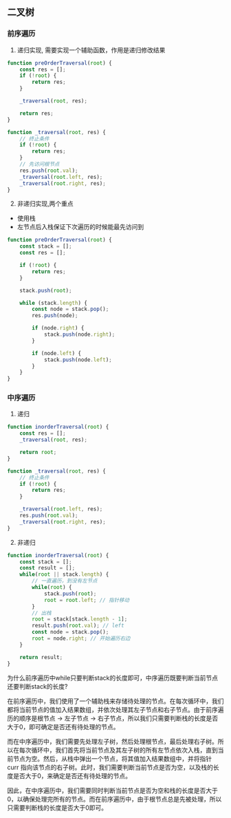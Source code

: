 ## 二叉树

### 前序遍历
1. 递归实现, 需要实现一个辅助函数，作用是递归修改结果

```javascript
function preOrderTraversal(root) {
    const res = [];
    if (!root) {
        return res;
    }

    _traversal(root, res);

    return res;
}

function _traversal(root, res) {
    // 终止条件
    if (!root) {
        return res;
    }
    // 先访问根节点
    res.push(root.val);
    _traversal(root.left, res);
    _traversal(root.right, res);
}
```
2. 非递归实现,两个重点
- 使用栈
- 左节点后入栈保证下次遍历的时候能最先访问到
```javascript
function preOrderTraversal(root) {
    const stack = [];
    const res = [];

    if (!root) {
        return res;
    }

    stack.push(root);

    while (stack.length) {
        const node = stack.pop();
        res.push(node);

        if (node.right) {
            stack.push(node.right);
        }

        if (node.left) {
            stack.push(node.left);
        }
    }
}
```

### 中序遍历
1. 递归
```javascript
function inorderTraversal(root) {
    const res = [];
    _traversal(root, res);

    return root;
}

function _traversal(root, res) {
    // 终止条件
    if (!root) {
        return res;
    }

    _traversal(root.left, res);
    res.push(root.val);
    _traversal(root.right, res);
}
```
2. 非递归
```javascript
function inorderTraversal(root) {
    const stack = [];
    const result = [];
    while(root || stack.length) {
        // 一直遍历，到没有左节点
        while(root) {
            stack.push(root);
            root = root.left; // 指针移动
        }
        // 出栈
        root = stack[stack.length - 1];
        result.push(root.val); // left
        const node = stack.pop();
        root = node.right; // 开始遍历右边
    }

    return result;
}
```
为什么前序遍历中while只要判断stack的长度即可，中序遍历既要判断当前节点还要判断stack的长度?

在前序遍历中，我们使用了一个辅助栈来存储待处理的节点。在每次循环中，我们都将当前节点的值加入结果数组，并依次处理其左子节点和右子节点。由于前序遍历的顺序是根节点 -> 左子节点 -> 右子节点，所以我们只需要判断栈的长度是否大于0，即可确定是否还有待处理的节点。

而在中序遍历中，我们需要先处理左子树，然后处理根节点，最后处理右子树。所以在每次循环中，我们首先将当前节点及其左子树的所有左节点依次入栈，直到当前节点为空。然后，从栈中弹出一个节点，将其值加入结果数组中，并将指针 curr 指向该节点的右子树。此时，我们需要判断当前节点是否为空，以及栈的长度是否大于0，来确定是否还有待处理的节点。

因此，在中序遍历中，我们需要同时判断当前节点是否为空和栈的长度是否大于0，以确保处理完所有的节点。而在前序遍历中，由于根节点总是先被处理，所以只需要判断栈的长度是否大于0即可。
